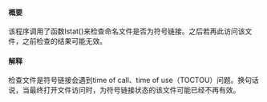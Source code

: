 #### 概要
该程序调用了函数lstat()来检查命名文件是否为符号链接。之后若再此访问该文件，之前检查的结果可能无效。

#### 解释
检查文件是符号链接会遇到time of call、time of use（TOCTOU）问题。换句话说，当最终打开文件访问时，为符号链接状态的该文件可能已经不再有效。

